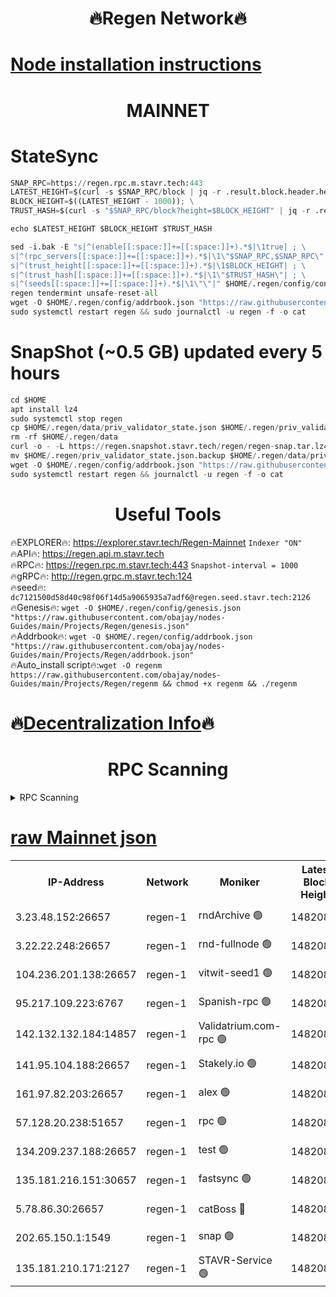<h1 align="center"> 🔥Regen Network🔥</h1>

[Node installation instructions](https://github.com/obajay/nodes-Guides/tree/main/Projects/Regen)
=
<h1 align="center"> MAINNET</h1>

# StateSync
```python
SNAP_RPC=https://regen.rpc.m.stavr.tech:443
LATEST_HEIGHT=$(curl -s $SNAP_RPC/block | jq -r .result.block.header.height); \
BLOCK_HEIGHT=$((LATEST_HEIGHT - 1000)); \
TRUST_HASH=$(curl -s "$SNAP_RPC/block?height=$BLOCK_HEIGHT" | jq -r .result.block_id.hash)

echo $LATEST_HEIGHT $BLOCK_HEIGHT $TRUST_HASH

sed -i.bak -E "s|^(enable[[:space:]]+=[[:space:]]+).*$|\1true| ; \
s|^(rpc_servers[[:space:]]+=[[:space:]]+).*$|\1\"$SNAP_RPC,$SNAP_RPC\"| ; \
s|^(trust_height[[:space:]]+=[[:space:]]+).*$|\1$BLOCK_HEIGHT| ; \
s|^(trust_hash[[:space:]]+=[[:space:]]+).*$|\1\"$TRUST_HASH\"| ; \
s|^(seeds[[:space:]]+=[[:space:]]+).*$|\1\"\"|" $HOME/.regen/config/config.toml
regen tendermint unsafe-reset-all
wget -O $HOME/.regen/config/addrbook.json "https://raw.githubusercontent.com/obajay/nodes-Guides/main/Projects/Regen/addrbook.json"
sudo systemctl restart regen && sudo journalctl -u regen -f -o cat
```
# SnapShot (~0.5 GB) updated every 5 hours
```python
cd $HOME
apt install lz4
sudo systemctl stop regen
cp $HOME/.regen/data/priv_validator_state.json $HOME/.regen/priv_validator_state.json.backup
rm -rf $HOME/.regen/data
curl -o - -L https://regen.snapshot.stavr.tech/regen/regen-snap.tar.lz4 | lz4 -c -d - | tar -x -C $HOME/.regen --strip-components 2
mv $HOME/.regen/priv_validator_state.json.backup $HOME/.regen/data/priv_validator_state.json
wget -O $HOME/.regen/config/addrbook.json "https://raw.githubusercontent.com/obajay/nodes-Guides/main/Projects/Regen/addrbook.json"
sudo systemctl restart regen && journalctl -u regen -f -o cat
```

 <h1 align="center"> Useful Tools</h1>

🔥EXPLORER🔥:     https://explorer.stavr.tech/Regen-Mainnet        `Indexer "ON"` \
🔥API🔥:          https://regen.api.m.stavr.tech \
🔥RPC🔥:          https://regen.rpc.m.stavr.tech:443              `Snapshot-interval = 1000` \
🔥gRPC🔥:         http://regen.grpc.m.stavr.tech:124 \
🔥seed🔥:      `dc7121500d58d40c98f06f14d5a9065935a7adf6@regen.seed.stavr.tech:2126` \
🔥Genesis🔥:   `wget -O $HOME/.regen/config/genesis.json "https://raw.githubusercontent.com/obajay/nodes-Guides/main/Projects/Regen/genesis.json"` \
🔥Addrbook🔥:  `wget -O $HOME/.regen/config/addrbook.json "https://raw.githubusercontent.com/obajay/nodes-Guides/main/Projects/Regen/addrbook.json"` \
🔥Auto_install script🔥:`wget -O regenm https://raw.githubusercontent.com/obajay/nodes-Guides/main/Projects/Regen/regenm && chmod +x regenm && ./regenm`

🔥[Decentralization Info](https://github.com/obajay/StateSync-snapshots/tree/main/Projects/Regen/Decentralization)🔥
=
<h1 align="center"> RPC Scanning</h1>

<details>
<summary>RPC Scanning</summary>

<h2 align="center"> We scan nodes in real time every 4 hours. And we provide the final result of RPC endpoints.
We cannot influence the operation of these nodes in any way. </h2>


```python
If Voting Power is higher than 0 --> then the Node is a validator of the network and may be subject to attack and be a potential threat to the chain.
```
```python
We marked such validators with a red symbol
```

</details>

[raw Mainnet json](https://rpc-check.regenm.stavr.tech/regenm/rpc-regenm-result.json)
=


<table><tr><th>IP-Address</th><th>Network</th><th>Moniker</th><th>Latest Block Height</th><th>Earliest Block Height</th><th>Catching Up</th><th>Tx Index</th><th>Voting Power</th><th>Scan Time</th></tr><tr><td>3.23.48.152:26657</td><td>regen-1</td><td>rndArchive 🟢</td><td>14820845</td><td>1</td><td>False</td><td>on</td><td>0</td><td>2024-02-23T07:26:52.379371159UTC</td></tr><tr><td>3.22.22.248:26657</td><td>regen-1</td><td>rnd-fullnode 🟢</td><td>14820845</td><td>4134001</td><td>False</td><td>on</td><td>0</td><td>2024-02-23T07:26:49.566418675UTC</td></tr><tr><td>104.236.201.138:26657</td><td>regen-1</td><td>vitwit-seed1 🟢</td><td>14820840</td><td>8943001</td><td>False</td><td>on</td><td>0</td><td>2024-02-23T07:26:21.792884126UTC</td></tr><tr><td>95.217.109.223:6767</td><td>regen-1</td><td>Spanish-rpc 🟢</td><td>14820849</td><td>10068001</td><td>False</td><td>on</td><td>0</td><td>2024-02-23T07:27:10.469594049UTC</td></tr><tr><td>142.132.132.184:14857</td><td>regen-1</td><td>Validatrium.com-rpc 🟢</td><td>14820849</td><td>11175001</td><td>False</td><td>on</td><td>0</td><td>2024-02-23T07:27:12.836562989UTC</td></tr><tr><td>141.95.104.188:26657</td><td>regen-1</td><td>Stakely.io 🟢</td><td>14820843</td><td>13442501</td><td>False</td><td>on</td><td>0</td><td>2024-02-23T07:26:38.609320919UTC</td></tr><tr><td>161.97.82.203:26657</td><td>regen-1</td><td>alex 🟢</td><td>14820847</td><td>13992001</td><td>False</td><td>on</td><td>0</td><td>2024-02-23T07:26:59.586862503UTC</td></tr><tr><td>57.128.20.238:51657</td><td>regen-1</td><td>rpc 🟢</td><td>14820848</td><td>13992001</td><td>False</td><td>on</td><td>0</td><td>2024-02-23T07:27:05.988299556UTC</td></tr><tr><td>134.209.237.188:26657</td><td>regen-1</td><td>test 🟢</td><td>14820850</td><td>13992001</td><td>False</td><td>on</td><td>0</td><td>2024-02-23T07:27:21.397503938UTC</td></tr><tr><td>135.181.216.151:30657</td><td>regen-1</td><td>fastsync 🟢</td><td>14820847</td><td>14457001</td><td>False</td><td>off</td><td>0</td><td>2024-02-23T07:26:59.152334557UTC</td></tr><tr><td>5.78.86.30:26657</td><td>regen-1</td><td>catBoss 🔴</td><td>14820852</td><td>14797001</td><td>False</td><td>on</td><td>9106065222</td><td>2024-02-23T07:27:30.664515095UTC</td></tr><tr><td>202.65.150.1:1549</td><td>regen-1</td><td>snap 🟢</td><td>14820856</td><td>14809739</td><td>False</td><td>on</td><td>0</td><td>2024-02-23T07:27:56.434214352UTC</td></tr><tr><td>135.181.210.171:2127</td><td>regen-1</td><td>STAVR-Service 🟢</td><td>14820852</td><td>14820001</td><td>False</td><td>on</td><td>0</td><td>2024-02-23T07:27:35.128213415UTC</td></tr></table>